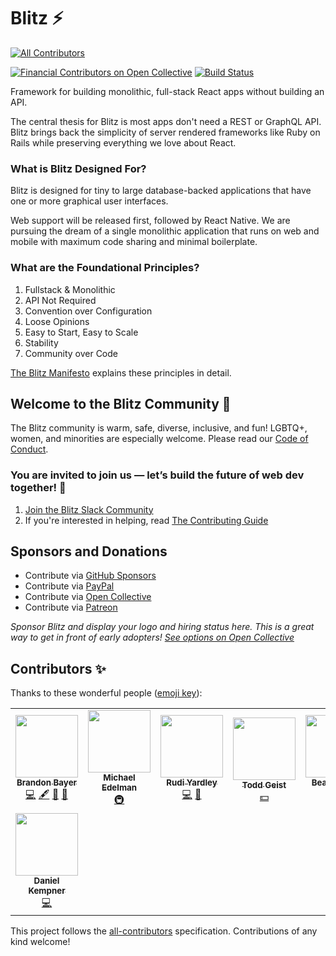 # Blitz ⚡️

<!-- ALL-CONTRIBUTORS-BADGE:START - Do not remove or modify this section -->
[![All Contributors](https://img.shields.io/badge/all_contributors-8-orange.svg?style=flat-square)](#contributors-)
<!-- ALL-CONTRIBUTORS-BADGE:END -->

[![Financial Contributors on Open Collective](https://opencollective.com/blitzjs/all/badge.svg?label=financial+contributors)](https://opencollective.com/blitzjs) [![Build Status](https://img.shields.io/endpoint.svg?url=https%3A%2F%2Factions-badge.atrox.dev%2Fblitz-js%2Fblitz%2Fbadge%3Fref%3Dcanary&style=flat)](https://actions-badge.atrox.dev/blitz-js/blitz/goto?ref=canary)

Framework for building monolithic, full-stack React apps without building an API.

The central thesis for Blitz is most apps don't need a REST or GraphQL API. Blitz brings back the simplicity of server rendered frameworks like Ruby on Rails while preserving everything we love about React.

### What is Blitz Designed For?

Blitz is designed for tiny to large database-backed applications that have one or more graphical user interfaces.

Web support will be released first, followed by React Native. We are pursuing the dream of a single monolithic application that runs on web and mobile with maximum code sharing and minimal boilerplate.

### What are the Foundational Principles?

1. Fullstack & Monolithic
2. API Not Required
3. Convention over Configuration
4. Loose Opinions
5. Easy to Start, Easy to Scale
6. Stability
7. Community over Code

[The Blitz Manifesto](https://github.com/blitz-js/blitz/blob/canary/MANIFESTO.md) explains these principles in detail.

## Welcome to the Blitz Community 👋

The Blitz community is warm, safe, diverse, inclusive, and fun! LGBTQ+, women, and minorities are especially welcome. Please read our [Code of Conduct](https://github.com/blitz-js/blitz/blob/canary/CODE_OF_CONDUCT.md).

### You are invited to join us — let’s build the future of web dev together! 🤝

1. [Join the Blitz Slack Community](https://slack.blitzjs.com)
2. If you're interested in helping, read [The Contributing Guide](CONTRIBUTING.md)

## Sponsors and Donations

- Contribute via [GitHub Sponsors](https://github.com/sponsors/blitz-js)
- Contribute via [PayPal](https://paypal.me/thebayers)
- Contribute via [Open Collective](https://opencollective.com/blitzjs)
- Contribute via [Patreon](https://patreon.com/flybayer)

_Sponsor Blitz and display your logo and hiring status here. This is a great way to get in front of early adopters! [See options on Open Collective](https://opencollective.com/blitzjs)_

## Contributors ✨

Thanks to these wonderful people ([emoji key](https://allcontributors.org/docs/en/emoji-key)):

<!-- ALL-CONTRIBUTORS-LIST:START - Do not remove or modify this section -->
<!-- prettier-ignore-start -->
<!-- markdownlint-disable -->
<table>
  <tr>
    <td align="center"><a href="https://twitter.com/flybayer"><img src="https://avatars3.githubusercontent.com/u/8813276?v=4" width="100px;" alt=""/><br /><sub><b>Brandon Bayer</b></sub></a><br /><a href="https://github.com/blitz-js/blitz/commits?author=flybayer" title="Code">💻</a> <a href="#content-flybayer" title="Content">🖋</a> <a href="#ideas-flybayer" title="Ideas, Planning, & Feedback">🤔</a> <a href="https://github.com/blitz-js/blitz/pulls?q=is%3Apr+reviewed-by%3Aflybayer" title="Reviewed Pull Requests">👀</a></td>
    <td align="center"><a href="https://fabulas.io"><img src="https://avatars1.githubusercontent.com/u/14793389?v=4" width="100px;" alt=""/><br /><sub><b>Michael Edelman </b></sub></a><br /><a href="#infra-medelman17" title="Infrastructure (Hosting, Build-Tools, etc)">🚇</a></td>
    <td align="center"><a href="https://medium.com/@ryardley"><img src="https://avatars0.githubusercontent.com/u/1256409?v=4" width="100px;" alt=""/><br /><sub><b>Rudi Yardley</b></sub></a><br /><a href="https://github.com/blitz-js/blitz/commits?author=ryardley" title="Code">💻</a> <a href="#ideas-ryardley" title="Ideas, Planning, & Feedback">🤔</a></td>
    <td align="center"><a href="http://www.geistinteractive.com"><img src="https://avatars2.githubusercontent.com/u/316792?v=4" width="100px;" alt=""/><br /><sub><b>Todd Geist</b></sub></a><br /><a href="#financial-toddgeist" title="Financial">💵</a></td>
    <td align="center"><a href="https://github.com/quirk0o"><img src="https://avatars3.githubusercontent.com/u/5123725?v=4" width="100px;" alt=""/><br /><sub><b>Beata Obrok</b></sub></a><br /><a href="https://github.com/blitz-js/blitz/commits?author=quirk0o" title="Code">💻</a></td>
    <td align="center"><a href="https://github.com/tsawan"><img src="https://avatars3.githubusercontent.com/u/3263082?v=4" width="100px;" alt=""/><br /><sub><b>Tahir Awan</b></sub></a><br /><a href="https://github.com/blitz-js/blitz/commits?author=tsawan" title="Code">💻</a></td>
    <td align="center"><a href="https://raluce.com"><img src="https://avatars1.githubusercontent.com/u/2454632?v=4" width="100px;" alt=""/><br /><sub><b>Camilo Gonzalez</b></sub></a><br /><a href="https://github.com/blitz-js/blitz/commits?author=camilo86" title="Code">💻</a></td>
  </tr>
  <tr>
    <td align="center"><a href="http://da.nielkempner.com"><img src="https://avatars3.githubusercontent.com/u/2532112?v=4" width="100px;" alt=""/><br /><sub><b>Daniel Kempner</b></sub></a><br /><a href="https://github.com/blitz-js/blitz/commits?author=dkempner" title="Code">💻</a></td>
  </tr>
</table>

<!-- markdownlint-enable -->
<!-- prettier-ignore-end -->
<!-- ALL-CONTRIBUTORS-LIST:END -->

This project follows the [all-contributors](https://github.com/all-contributors/all-contributors) specification. Contributions of any kind welcome!

